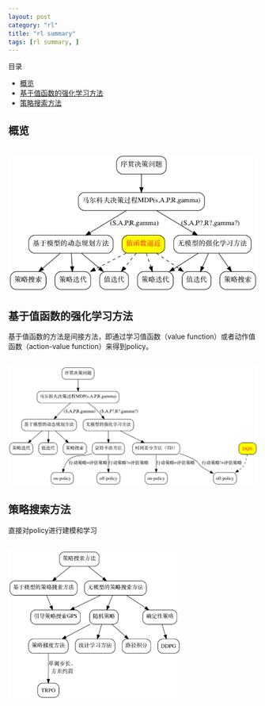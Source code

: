 ```yaml
---
layout: post
category: "rl"
title: "rl summary"
tags: [rl summary, ]
---
```


目录

<!-- TOC -->

- [概览](#概览)
- [基于值函数的强化学习方法](#基于值函数的强化学习方法)
- [策略搜索方法](#策略搜索方法)

<!-- /TOC -->

## 概览

<html>
<br/>
<img src='../assets/rl-overview.png' style='max-height: 300px'/>
<br/>
</html>

## 基于值函数的强化学习方法

基于值函数的方法是间接方法，即通过学习值函数（value function）或者动作值函数（action-value function）来得到policy。

<html>
<br/>
<img src='../assets/rl-overview-value-function.png' style='max-height: 300px'/>
<br/>
</html>


## 策略搜索方法

直接对policy进行建模和学习

<html>
<br/>
<img src='../assets/rl-overview-policy-search.png' style='max-height: 300px'/>
<br/>
</html>

